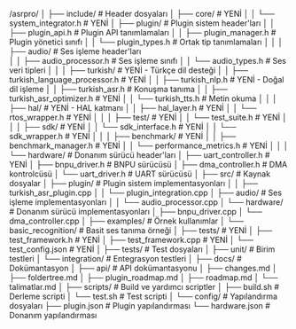 /asrpro/
│
├── include/                     # Header dosyaları
│   ├── core/                    # YENİ
│   │   └── system_integrator.h  # YENİ
│   ├── plugin/                 # Plugin sistem header'ları
│   │   ├── plugin_api.h        # Plugin API tanımlamaları
│   │   ├── plugin_manager.h    # Plugin yönetici sınıfı
│   │   └── plugin_types.h      # Ortak tip tanımlamaları
│   │
│   ├── audio/                  # Ses işleme header'ları  
│   │   ├── audio_processor.h   # Ses işleme sınıfı
│   │   └── audio_types.h       # Ses veri tipleri
│   │
│   ├── turkish/                # YENİ - Türkçe dil desteği
│   │   ├── turkish_language_processor.h  # YENİ
│   │   ├── turkish_nlp.h      # YENİ - Doğal dil işleme
│   │   ├── turkish_asr.h      # Konuşma tanıma
│   │   ├── turkish_asr_optimizer.h   # YENİ
│   │   └── turkish_tts.h      # Metin okuma
│   │
│   ├── hal/                    # YENİ - HAL katmanı
│   │   ├── hal_layer.h        # YENİ
│   │   └── rtos_wrapper.h     # YENİ
│   │
│   ├── test/                  # YENİ
│   │   └── test_suite.h      # YENİ
│   │
│   ├── sdk/                  # YENİ
│   │   └── sdk_interface.h   # YENİ
│   │   └── sdk_wrapper.h     # YENİ
│   │
│   ├── benchmark/              # YENİ
│   │   ├── benchmark_manager.h # YENİ
│   │   └── performance_metrics.h # YENİ
│   │
│   └── hardware/              # Donanım sürücü header'ları
│       ├── uart_controller.h  # YENİ
│       ├── bnpu_driver.h      # BNPU sürücüsü
│       ├── dma_controller.h   # DMA kontrolcüsü
│       └── uart_driver.h      # UART sürücüsü
│
├── src/                       # Kaynak dosyalar
│   ├── plugin/               # Plugin sistem implementasyonları
│   │   ├── turkish_asr_plugin.cpp
│   │   └── plugin_integration.cpp
│   ├── audio/               # Ses işleme implementasyonları 
│   │   └── audio_processor.cpp
│   └── hardware/           # Donanım sürücü implementasyonları
│       ├── bnpu_driver.cpp
│       └── dma_controller.cpp
│
├── examples/                # Örnek kullanımlar
│   └── basic_recognition/  # Basit ses tanıma örneği
│
├── tests/                    # YENİ
│   ├── test_framework.h      # YENİ
│   ├── test_framework.cpp    # YENİ
│   └── test_config.json     # YENİ
│
├── tests/                  # Test dosyaları
│   ├── unit/              # Birim testleri
│   └── integration/       # Entegrasyon testleri
│
├── docs/                  # Dokümantasyon
│   ├── api/              # API dokümantasyonu
│   ├── changes.md
│   ├── foldertree.md 
│   ├── plugin_roadmap.md
│   ├── roadmap.md
│   └── talimatlar.md
│
├── scripts/              # Build ve yardımcı scriptler
│   ├── build.sh         # Derleme scripti
│   └── test.sh         # Test scripti
│
└── config/             # Yapılandırma dosyaları
    ├── plugin.json    # Plugin yapılandırması
    └── hardware.json  # Donanım yapılandırması